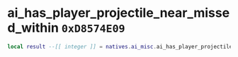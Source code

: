 # ai_has_player_projectile_near_missed_within `0xD8574E09`

```lua
local result --[[ integer ]] = natives.ai_misc.ai_has_player_projectile_near_missed_within(_unk0 --[[ integer ]], _unk1 --[[ integer ]], _unk2 --[[ integer ]])
```
